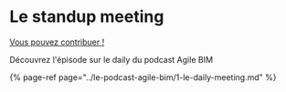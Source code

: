 # Le standup meeting

[Vous pouvez contribuer ! ](../communaute-agile-bim/contribuer.md)

Découvrez l'épisode sur le daily du podcast Agile BIM

{% page-ref page="../le-podcast-agile-bim/1-le-daily-meeting.md" %}



